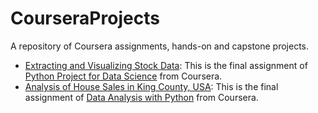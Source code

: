 # CourseraProjects
A repository of Coursera assignments, hands-on and capstone projects.
- [Extracting and Visualizing Stock Data]( https://github.com/omarabdul81/CourseraProjects/blob/main/ver2023011001_Coursera%20Projects_Final%20Assignment.ipynb): This is the final assignment of [Python Project for Data Science]( https://www.coursera.org/learn/python-project-for-data-science) from Coursera. 
- [Analysis of House Sales in King County, USA](https://github.com/omarabdul81/CourseraProjects/blob/main/ver2023011301_CourseraProject_House_Sales_in_King_Count_USA.ipynb): This is the final assignment of [Data Analysis with Python](https://www.coursera.org/learn/data-analysis-with-python?=) from Coursera.
